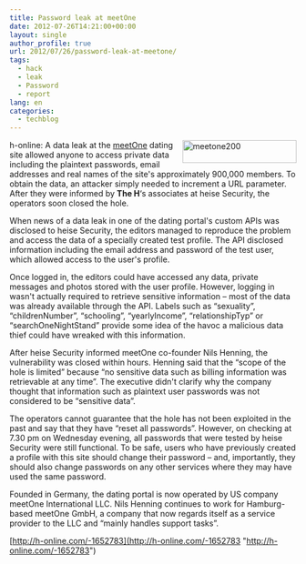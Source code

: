 ```yaml
---
title: Password leak at meetOne
date: 2012-07-26T14:21:00+00:00
layout: single
author_profile: true
url: 2012/07/26/password-leak-at-meetone/
tags:
  - hack
  - leak
  - Password
  - report
lang: en
categories: 
  - techblog
---
```

<a href="http://lh5.ggpht.com/-zKsyHPDHvv0/UBFLPzocjUI/AAAAAAAAGm8/1Jk8ivb-Egg/s1600-h/meetone200%25255B2%25255D.png" target="_blank"><img title="meetone200" border="0" alt="meetone200" align="right" src="http://lh3.ggpht.com/-RbdlT_F7rhI/UBFLWOY99VI/AAAAAAAAGnE/g3dX84g8R5Y/meetone200_thumb.png?imgmax=800" width="200" height="40" /></a>h-online: A data leak at the [meetOne](http://de.meetone.com/) dating site allowed anyone to access private data including the plaintext passwords, email addresses and real names of the site's approximately 900,000 members. To obtain the data, an attacker simply needed to increment a URL parameter. After they were informed by **The H**&#8216;s associates at heise Security, the operators soon closed the hole. 

When news of a data leak in one of the dating portal's custom APIs was disclosed to heise Security, the editors managed to reproduce the problem and access the data of a specially created test profile. The API disclosed information including the email address and password of the test user, which allowed access to the user's profile. 

Once logged in, the editors could have accessed any data, private messages and photos stored with the user profile. However, logging in wasn't actually required to retrieve sensitive information – most of the data was already available through the API. Labels such as “sexuality”, “childrenNumber”, “schooling”, “yearlyIncome”, “relationshipTyp” or “searchOneNightStand” provide some idea of the havoc a malicious data thief could have wreaked with this information. 

After heise Security informed meetOne co-founder Nils Henning, the vulnerability was closed within hours. Henning said that the “scope of the hole is limited” because “no sensitive data such as billing information was retrievable at any time”. The executive didn't clarify why the company thought that information such as plaintext user passwords was not considered to be “sensitive data”. 

The operators cannot guarantee that the hole has not been exploited in the past and say that they have “reset all passwords”. However, on checking at 7.30 pm on Wednesday evening, all passwords that were tested by heise Security were still functional. To be safe, users who have previously created a profile with this site should change their password – and, importantly, they should also change passwords on any other services where they may have used the same password. 

Founded in Germany, the dating portal is now operated by US company meetOne International LLC. Nils Henning continues to work for Hamburg-based meetOne GmbH, a company that now regards itself as a service provider to the LLC and “mainly handles support tasks”. 

[http://h-online.com/-1652783](http://h-online.com/-1652783 "http://h-online.com/-1652783")